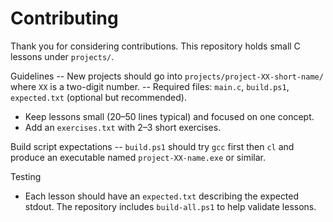 # Contributing

Thank you for considering contributions. This repository holds small C lessons under `projects/`.

Guidelines
-- New projects should go into `projects/project-XX-short-name/` where `XX` is a two-digit number.
-- Required files: `main.c`, `build.ps1`, `expected.txt` (optional but recommended).
- Keep lessons small (20–50 lines typical) and focused on one concept.
- Add an `exercises.txt` with 2–3 short exercises.

Build script expectations
-- `build.ps1` should try `gcc` first then `cl` and produce an executable named `project-XX-name.exe` or similar.

Testing
- Each lesson should have an `expected.txt` describing the expected stdout. The repository includes `build-all.ps1` to help validate lessons.
